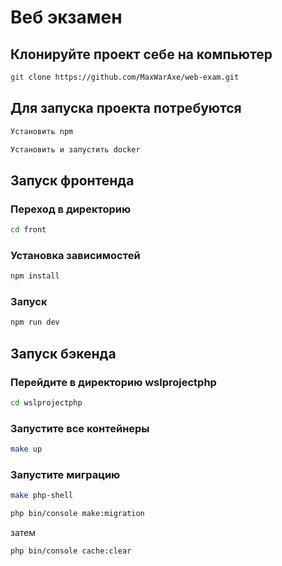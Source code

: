# Веб экзамен

## Клонируйте проект себе на компьютер
```sh
git clone https://github.com/MaxWarAxe/web-exam.git
```

## Для запуска проекта потребуются
 
```sh
Установить npm 
```

```sh
Установить и запустить docker 
```
## Запуск фронтенда

### Переход в директорию

```sh
cd front
```
### Установка зависимостей

```sh
npm install
```

### Запуск

```sh
npm run dev
```
## Запуск бэкенда

### Перейдите в директорию wslprojectphp
```sh
cd wslprojectphp
```
### Запустите все контейнеры

```sh
make up
```
### Запустите миграцию

```sh
make php-shell
```
```sh
php bin/console make:migration 
```
затем
```sh
php bin/console cache:clear
```

